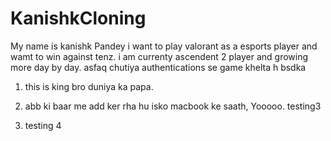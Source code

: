# KanishkCloning
My name is kanishk Pandey i want to play valorant as a esports player and wamt to win against tenz.
i am currenty ascendent 2 player and growing more day by day.
asfaq chutiya authentications se game khelta h bsdka
1. this is king bro duniya ka papa.

2. abb ki baar me add ker rha hu isko macbook ke saath,  Yooooo. testing3
3. testing 4